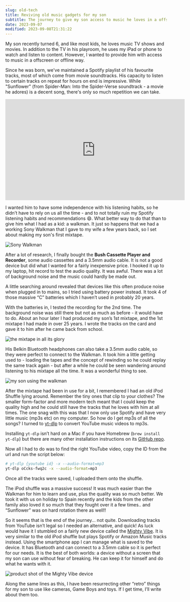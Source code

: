 ```yaml
---
slug: old-tech
title: Reviving old music gadgets for my son
subtitle: The journey to give my son access to music he loves in a offscreen, offline way
date: 2023-09-07
modified: 2023-09-08T21:31:22
---
```


My son recently turned 6, and like most kids, he loves music TV shows and movies. In addition to the TV in his playroom, he uses my iPad or phone to watch and listen to content. However, I wanted to provide him with access to music in a offscreen or offline way.

Since he was born, we've maintained a Spotify playlist of his favourite tracks, most of which come from movie soundtracks. His capacity to listen to certain tracks on repeat for hours on end is impressive. While "Sunflower" (from Spider-Man: Into the Spider-Verse soundtrack - a movie he adores) is a decent song, there's only so much repetition we can take.

<iframe width="560" height="315" src="https://www.youtube.com/embed/ApXoWvfEYVU?si=x0JE5MavSQgcD3HO" title="YouTube video player" frameborder="0" allow="accelerometer; autoplay; clipboard-write; encrypted-media; gyroscope; picture-in-picture; web-share" allowfullscreen></iframe>

I wanted him to have some independence with his listening habits, so he didn’t have to rely on us all the time - and to not totally ruin my Spotify listening habits and recommendations 😄. What better way to do that than to give him what I had as a kid: a walkman. It just so happens that we had a working Sony Walkman that I gave to my wife a few years back, so I set about making my son's first mixtape.

![Sony Walkman](~/assets/old-tech/walkman.jpg)

After a lot of research, I finally bought the **Bush Cassette Player and Recorder**, some audio cassettes and a 3.5mm audio cable. It is not a good device but did what I wanted for a fairly inexpensive price. I hooked it up to my laptop, hit record to test the audio quality. It was awful. There was a lot of background noise and the music could hardly be made out.

A little searching around revealed that devices like this often produce noise when plugged in to mains, so I tried using battery power instead. It took 4 of those massive “C” batteries which I haven’t used in probably 20 years.

With the batteries in, I tested the recording for the 2nd time. The background noise was still there but not as much as before - it would have to do. About an hour later I had produced my son’s 1st mixtape, and the 1st mixtape I had made in over 25 years. I wrote the tracks on the card and gave it to him after he came back from school.

![the mixtape in all its glory](~/assets/old-tech/mixtape.jpg)

His Belkin Bluetooth headphones can also take a 3.5mm audio cable, so they were perfect to connect to the Walkman. It took him a little getting used to - loading the tapes and the concept of rewinding so he could replay the same track again - but after a while he could be seen wandering around listening to his mixtape all the time. It was a wonderful thing to see.

![my son using the walkman](~/assets/old-tech/son.jpg)

After the mixtape had been in use for a bit, I remembered I had an old iPod Shuffle lying around. Remember the tiny ones that clip to your clothes? The smaller form-factor and more modern tech meant that I could keep the quality high and he could still have the tracks that he loves with him at all times. The one snag with this was that I now only use Spotify and have very little music (mp3s etc) on my computer. So how do I get mp3s of all the songs? I turned to [yt-dlp](https://github.com/yt-dlp/yt-dlp) to convert YouTube music videos to mp3s.

Installing `yt-dlp` isn’t hard on a Mac if you have Homebrew (`brew install yt-dlp`) but there are many other installation instructions on its [GitHub repo](https://github.com/yt-dlp/yt-dlp).

Now all I had to do was to find the right YouTube video, copy the ID from the url and run the script below:

```bash
# yt-dlp {youtube id} -x --audio-format=mp3
yt-dlp oCcks-fwq2c -x --audio-format=mp3
```

Once all the tracks were saved, I uploaded them onto the shuffle.

The iPod shuffle was a massive success! It was much easier than the Walkman for him to learn and use, plus the quality was so much better. We took it with us on holiday to Spain recently and the kids from the other family also loved it so much that they fought over it a few times.. and “Sunflower” was on hard rotation there as well!!

So it seems that is the end of the journey... not quite. Downloading tracks from YouTube isn’t legal so I needed an alternative, and quick! As luck would have it I stumbled on a fairly new device called the [Mighty Vibe](https://www.mightyaudio.co.uk/products/mighty-vibe). It is very similar to the old iPod shuffle but plays Spotify or Amazon Music tracks instead. Using the smartphone app I can manage what is saved to the device. It has Bluetooth and can connect to a 3.5mm cable so it is perfect for our needs. It is the best of both worlds: a device without a screen that my son can use without fear of breaking. He can keep it for himself and do what he wants with it.

![product shot of the Mighty Vibe device](~/assets/old-tech/mighty-vibe.jpg)

Along the same lines as this, I have been resurrecting other “retro” things for my son to use like cameras, Game Boys and toys. If I get time, I’ll write about them too.

